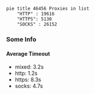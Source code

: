 
```mermaid
pie title 46456 Proxies in list
    "HTTP" : 19616
    "HTTPS": 5130
    "SOCKS" : 26152
```

### Some Info
#### Average Timeout

- mixed: 3.2s
- http: 1.2s
- https: 8.3s
- socks: 4.7s